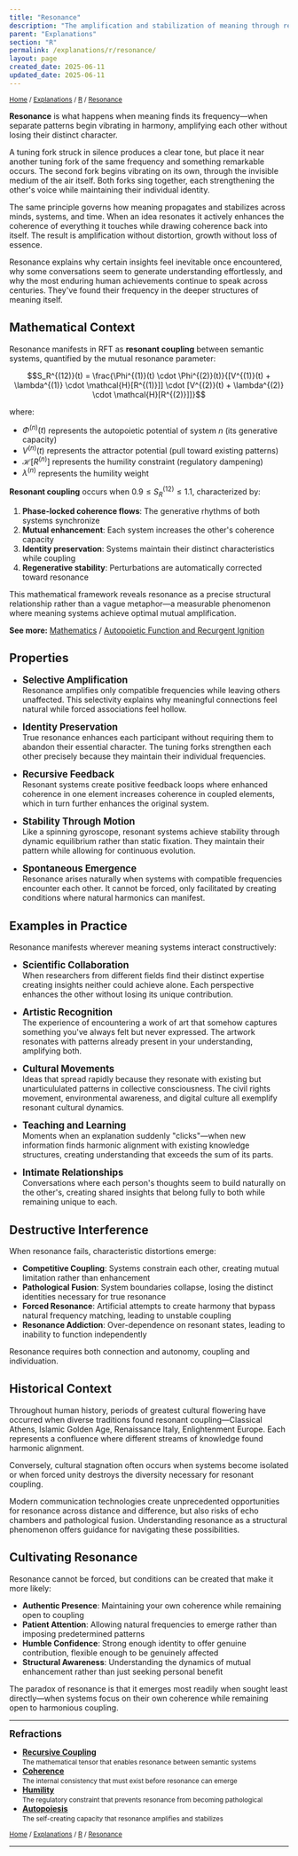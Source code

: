 ```yaml
---
title: "Resonance"
description: "The amplification and stabilization of meaning through recursive feedback, alignment, and mutual constraint"
parent: "Explanations"
section: "R"
permalink: /explanations/r/resonance/
layout: page
created_date: 2025-06-11
updated_date: 2025-06-11
---
```


<small>[Home](/) / [Explanations](/explanations/) / [R](/explanations/r/) / <u>Resonance</u></small>

**Resonance** is what happens when meaning finds its frequency—when separate patterns begin vibrating in harmony, amplifying each other without losing their distinct character.

A tuning fork struck in silence produces a clear tone, but place it near another tuning fork of the same frequency and something remarkable occurs. The second fork begins vibrating on its own, through the invisible medium of the air itself. Both forks sing together, each strengthening the other's voice while maintaining their individual identity.

The same principle governs how meaning propagates and stabilizes across minds, systems, and time. When an idea resonates it actively enhances the coherence of everything it touches while drawing coherence back into itself. The result is amplification without distortion, growth without loss of essence.

Resonance explains why certain insights feel inevitable once encountered, why some conversations seem to generate understanding effortlessly, and why the most enduring human achievements continue to speak across centuries. They've found their frequency in the deeper structures of meaning itself.

## Mathematical Context

Resonance manifests in RFT as **resonant coupling** between semantic systems, quantified by the mutual resonance parameter:

$$S_R^{(12)}(t) = \frac{\Phi^{(1)}(t) \cdot \Phi^{(2)}(t)}{[V^{(1)}(t) + \lambda^{(1)} \cdot \mathcal{H}[R^{(1)}]] \cdot [V^{(2)}(t) + \lambda^{(2)} \cdot \mathcal{H}[R^{(2)}]]}$$

where:
- $\Phi^{(n)}(t)$ represents the autopoietic potential of system $n$ (its generative capacity)
- $V^{(n)}(t)$ represents the attractor potential (pull toward existing patterns)  
- $\mathcal{H}[R^{(n)}]$ represents the humility constraint (regulatory dampening)
- $\lambda^{(n)}$ represents the humility weight

**Resonant coupling** occurs when $0.9 \leq S_R^{(12)} \leq 1.1$, characterized by:

1. **Phase-locked coherence flows**: The generative rhythms of both systems synchronize
2. **Mutual enhancement**: Each system increases the other's coherence capacity
3. **Identity preservation**: Systems maintain their distinct characteristics while coupling
4. **Regenerative stability**: Perturbations are automatically corrected toward resonance

This mathematical framework reveals resonance as a precise structural relationship rather than a vague metaphor—a measurable phenomenon where meaning systems achieve optimal mutual amplification.

**See more:** [Mathematics](/math/) / [Autopoietic Function and Recurgent Ignition](/math/07-autopoietic-function/)

## Properties

- **<big>Selective Amplification</big>**  
Resonance amplifies only compatible frequencies while leaving others unaffected. This selectivity explains why meaningful connections feel natural while forced associations feel hollow.

- **<big>Identity Preservation</big>**  
True resonance enhances each participant without requiring them to abandon their essential character. The tuning forks strengthen each other precisely because they maintain their individual frequencies.

- **<big>Recursive Feedback</big>**  
Resonant systems create positive feedback loops where enhanced coherence in one element increases coherence in coupled elements, which in turn further enhances the original system.

- **<big>Stability Through Motion</big>**  
Like a spinning gyroscope, resonant systems achieve stability through dynamic equilibrium rather than static fixation. They maintain their pattern while allowing for continuous evolution.

- **<big>Spontaneous Emergence</big>**  
Resonance arises naturally when systems with compatible frequencies encounter each other. It cannot be forced, only facilitated by creating conditions where natural harmonics can manifest.

## Examples in Practice

Resonance manifests wherever meaning systems interact constructively:

- **<big>Scientific Collaboration</big>**  
When researchers from different fields find their distinct expertise creating insights neither could achieve alone. Each perspective enhances the other without losing its unique contribution.

- **<big>Artistic Recognition</big>**  
The experience of encountering a work of art that somehow captures something you've always felt but never expressed. The artwork resonates with patterns already present in your understanding, amplifying both.

- **<big>Cultural Movements</big>**  
Ideas that spread rapidly because they resonate with existing but unarticululated patterns in collective consciousness. The civil rights movement, environmental awareness, and digital culture all exemplify resonant cultural dynamics.

- **<big>Teaching and Learning</big>**  
Moments when an explanation suddenly "clicks"—when new information finds harmonic alignment with existing knowledge structures, creating understanding that exceeds the sum of its parts.

- **<big>Intimate Relationships</big>**  
Conversations where each person's thoughts seem to build naturally on the other's, creating shared insights that belong fully to both while remaining unique to each.

## Destructive Interference

When resonance fails, characteristic distortions emerge:

- **Competitive Coupling**: Systems constrain each other, creating mutual limitation rather than enhancement
- **Pathological Fusion**: System boundaries collapse, losing the distinct identities necessary for true resonance
- **Forced Resonance**: Artificial attempts to create harmony that bypass natural frequency matching, leading to unstable coupling
- **Resonance Addiction**: Over-dependence on resonant states, leading to inability to function independently

Resonance requires both connection and autonomy, coupling and individuation.

## Historical Context

Throughout human history, periods of greatest cultural flowering have occurred when diverse traditions found resonant coupling—Classical Athens, Islamic Golden Age, Renaissance Italy, Enlightenment Europe. Each represents a confluence where different streams of knowledge found harmonic alignment.

Conversely, cultural stagnation often occurs when systems become isolated or when forced unity destroys the diversity necessary for resonant coupling.

Modern communication technologies create unprecedented opportunities for resonance across distance and difference, but also risks of echo chambers and pathological fusion. Understanding resonance as a structural phenomenon offers guidance for navigating these possibilities.

## Cultivating Resonance

Resonance cannot be forced, but conditions can be created that make it more likely:

- **Authentic Presence**: Maintaining your own coherence while remaining open to coupling
- **Patient Attention**: Allowing natural frequencies to emerge rather than imposing predetermined patterns
- **Humble Confidence**: Strong enough identity to offer genuine contribution, flexible enough to be genuinely affected
- **Structural Awareness**: Understanding the dynamics of mutual enhancement rather than just seeking personal benefit

The paradox of resonance is that it emerges most readily when sought least directly—when systems focus on their own coherence while remaining open to harmonious coupling.

---

**<big>Refractions</big>**

- **[Recursive Coupling](/explanations/r/recursive-coupling/)**  
  <small>The mathematical tensor that enables resonance between semantic systems</small>
- **[Coherence](/explanations/c/coherence/)**  
  <small>The internal consistency that must exist before resonance can emerge</small>
- **[Humility](/explanations/h/humility/)**  
  <small>The regulatory constraint that prevents resonance from becoming pathological</small>
- **[Autopoiesis](/explanations/a/autopoiesis/)**  
  <small>The self-creating capacity that resonance amplifies and stabilizes</small>

<small>[Home](/) / [Explanations](/explanations/) / [R](/explanations/r/) / <u>Resonance</u></small>

---
